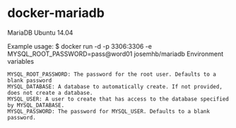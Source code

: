 # docker-mariadb
MariaDB Ubuntu 14.04

Example usage:
$ docker run -d -p 3306:3306 -e MYSQL_ROOT_PASSWORD=pass@word01 josemhb/mariadb
Environment variables

    MYSQL_ROOT_PASSWORD: The password for the root user. Defaults to a blank password
    MYSQL_DATABASE: A database to automatically create. If not provided, does not create a database.
    MYSQL_USER: A user to create that has access to the database specified by MYSQL_DATABASE.
    MYSQL_PASSWORD: The password for MYSQL_USER. Defaults to a blank password.


